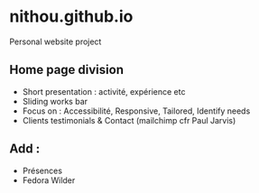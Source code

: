 # nithou.github.io
Personal website project

## Home page division
- Short presentation : activité, expérience etc
- Sliding works bar
- Focus on : Accessibilité, Responsive, Tailored, Identify needs
- Clients testimonials & Contact (mailchimp cfr Paul Jarvis)

## Add :
- Présences
- Fedora Wilder

